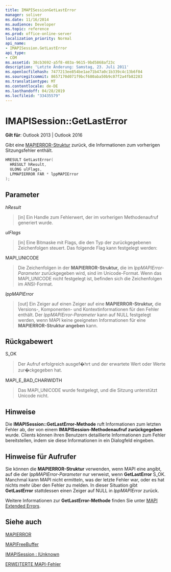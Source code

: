 ```yaml
---
title: IMAPISessionGetLastError
manager: soliver
ms.date: 11/16/2014
ms.audience: Developer
ms.topic: reference
ms.prod: office-online-server
localization_priority: Normal
api_name:
- IMAPISession.GetLastError
api_type:
- COM
ms.assetid: 38cb3692-a5f8-403a-9615-9bd5868af23c
description: 'Letzte Änderung: Samstag, 23. Juli 2011'
ms.openlocfilehash: 7477213ee854be1ae71b47a0c1b339c4c13b6f04
ms.sourcegitcommit: 8657170d071f9bcf680aba50b9c07f2a4fb82283
ms.translationtype: MT
ms.contentlocale: de-DE
ms.lasthandoff: 04/28/2019
ms.locfileid: "33435579"
---
```

# <a name="imapisessiongetlasterror"></a>IMAPISession::GetLastError

  
  
**Gilt für**: Outlook 2013 | Outlook 2016 
  
Gibt eine [MAPIERROR-Struktur](mapierror.md) zurück, die Informationen zum vorherigen Sitzungsfehler enthält. 
  
```cpp
HRESULT GetLastError(
  HRESULT hResult,
  ULONG ulFlags,
  LPMAPIERROR FAR * lppMAPIError
);
```

## <a name="parameters"></a>Parameter

 _hResult_
  
> [in] Ein Handle zum Fehlerwert, der im vorherigen Methodenaufruf generiert wurde.
    
 _ulFlags_
  
> [in] Eine Bitmaske mit Flags, die den Typ der zurückgegebenen Zeichenfolgen steuert. Das folgende Flag kann festgelegt werden:
    
MAPI_UNICODE 
  
> Die Zeichenfolgen in der **MAPIERROR-Struktur,** die im  _lppMAPIError-Parameter_ zurückgegeben wird, sind im Unicode-Format. Wenn das MAPI_UNICODE nicht festgelegt ist, befinden sich die Zeichenfolgen im ANSI-Format. 
    
 _lppMAPIError_
  
> [out] Ein Zeiger auf einen Zeiger auf eine **MAPIERROR-Struktur,** die Versions-, Komponenten- und Kontextinformationen für den Fehler enthält. Der  _lppMAPIError-Parameter_ kann auf NULL festgelegt werden, wenn MAPI keine geeigneten Informationen für eine **MAPIERROR-Struktur angeben** kann. 
    
## <a name="return-value"></a>Rückgabewert

S_OK 
  
> Der Aufruf erfolgreich ausgef�hrt und der erwartete Wert oder Werte zur�ckgegeben hat.
    
MAPI_E_BAD_CHARWIDTH 
  
> Das MAPI_UNICODE wurde festgelegt, und die Sitzung unterstützt Unicode nicht.
    
## <a name="remarks"></a>Hinweise

Die **IMAPISession::GetLastError-Methode** ruft Informationen zum letzten Fehler ab, der von einem **IMAPISession-Methodenaufruf zurückgegeben** wurde. Clients können ihren Benutzern detaillierte Informationen zum Fehler bereitstellen, indem sie diese Informationen in ein Dialogfeld eingeben. 
  
## <a name="notes-to-callers"></a>Hinweise für Aufrufer

Sie können die **MAPIERROR-Struktur** verwenden, wenn MAPI eine angibt, auf die der  _lppMAPIError-Parameter_ nur verweist, wenn **GetLastError** S_OK. Manchmal kann MAPI nicht ermitteln, was der letzte Fehler war, oder es hat nichts mehr über den Fehler zu melden. In dieser Situation gibt **GetLastError** stattdessen einen Zeiger auf NULL in  _lppMAPIError_ zurück. 
  
Weitere Informationen zur **GetLastError-Methode** finden Sie unter [MAPI Extended Errors](mapi-extended-errors.md).
  
## <a name="see-also"></a>Siehe auch



[MAPIERROR](mapierror.md)
  
[MAPIFreeBuffer](mapifreebuffer.md)
  
[IMAPISession : IUnknown](imapisessioniunknown.md)


[ERWEITERTE MAPI-Fehler](mapi-extended-errors.md)

